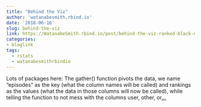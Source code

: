 ```yaml
---
title: "Behind the Viz"
author: 'watanabesmith.rbind.io'
date: '2018-06-16'
slug: behind-the-viz
link: https://WatanabeSmith.rbind.io/post/behind-the-viz-ranked-black-mirror/
categories:
- bloglink
tags:
  - rstats
  - watanabesmithrbindio
---
```


Lots of packages here: The gather() function pivots the data, we name “episodes” as the key (what the column names will be called) and rankings as the values (what the data in those columns will now be called), while telling the function to not mess with the columns user, other, or[... <i class="fas fa-external-link-alt"></i>](https://WatanabeSmith.rbind.io/post/behind-the-viz-ranked-black-mirror/)

